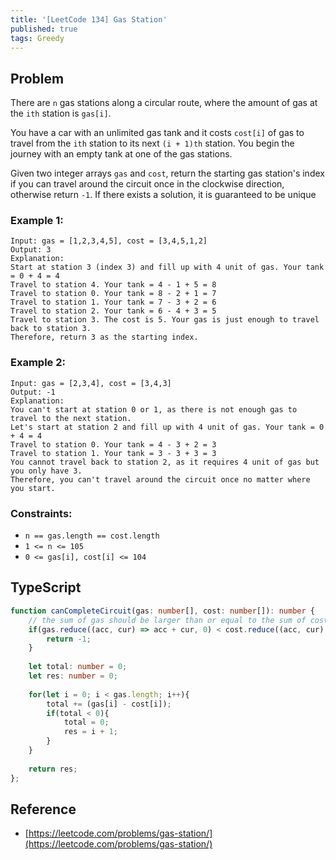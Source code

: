 ```yaml
---
title: '[LeetCode 134] Gas Station'
published: true
tags: Greedy
---
```


## Problem

There are `n` gas stations along a circular route, where the amount of gas at the `ith` station is `gas[i]`.

You have a car with an unlimited gas tank and it costs `cost[i]` of gas to
travel from the `ith` station to its next `(i + 1)th` station. You begin the
journey with an empty tank at one of the gas stations.

Given two integer arrays `gas` and `cost`, return the starting gas station's index
if you can travel around the circuit once in the clockwise direction,
otherwise return `-1`. If there exists a solution, it is guaranteed to be unique

### Example 1:

```
Input: gas = [1,2,3,4,5], cost = [3,4,5,1,2]
Output: 3
Explanation:
Start at station 3 (index 3) and fill up with 4 unit of gas. Your tank = 0 + 4 = 4
Travel to station 4. Your tank = 4 - 1 + 5 = 8
Travel to station 0. Your tank = 8 - 2 + 1 = 7
Travel to station 1. Your tank = 7 - 3 + 2 = 6
Travel to station 2. Your tank = 6 - 4 + 3 = 5
Travel to station 3. The cost is 5. Your gas is just enough to travel back to station 3.
Therefore, return 3 as the starting index.
```

### Example 2:

```
Input: gas = [2,3,4], cost = [3,4,3]
Output: -1
Explanation:
You can't start at station 0 or 1, as there is not enough gas to travel to the next station.
Let's start at station 2 and fill up with 4 unit of gas. Your tank = 0 + 4 = 4
Travel to station 0. Your tank = 4 - 3 + 2 = 3
Travel to station 1. Your tank = 3 - 3 + 3 = 3
You cannot travel back to station 2, as it requires 4 unit of gas but you only have 3.
Therefore, you can't travel around the circuit once no matter where you start.
```

### Constraints:

- `n == gas.length == cost.length`
- `1 <= n <= 105`
- `0 <= gas[i], cost[i] <= 104`

## TypeScript

```typescript
function canCompleteCircuit(gas: number[], cost: number[]): number {
    // the sum of gas should be larger than or equal to the sum of cost
    if(gas.reduce((acc, cur) => acc + cur, 0) < cost.reduce((acc, cur) => acc + cur, 0)){
        return -1;
    }
    
    let total: number = 0;
    let res: number = 0;
    
    for(let i = 0; i < gas.length; i++){
        total += (gas[i] - cost[i]);
        if(total < 0){
            total = 0;
            res = i + 1;
        }
    }
    
    return res;
};
```

## Reference

- [https://leetcode.com/problems/gas-station/](https://leetcode.com/problems/gas-station/)